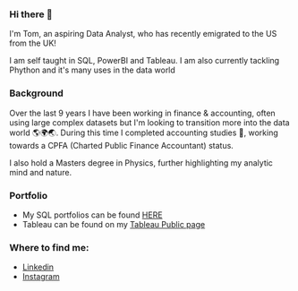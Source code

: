 ### Hi there 👋

I'm Tom, an aspiring Data Analyst, who has recently emigrated to the US from the UK! 

I am self taught in SQL, PowerBI and Tableau. I am also currently tackling Phython and it's many uses in the data world

### Background

Over the last 9 years I have been working in finance & accounting, often using large complex datasets but I'm looking to transition more into the data world :earth_americas::earth_africa::earth_asia:. During this time I completed accounting studies :book:, working towards a CPFA (Charted Public Finance Accountant) status.

I also hold a Masters degree in Physics, further highlighting my analytic mind and nature.

### Portfolio

- My SQL portfolios can be found [HERE](https://github.com/TJBRocker/SQL-Portfolio)
- Tableau can be found on my [Tableau Public page](https://public.tableau.com/app/profile/thomas.brookes)

### Where to find me:
- [Linkedin](https://www.linkedin.com/in/thomas-brookes-28168b67/)
- [Instagram](https://www.instagram.com/tomjbr/)
